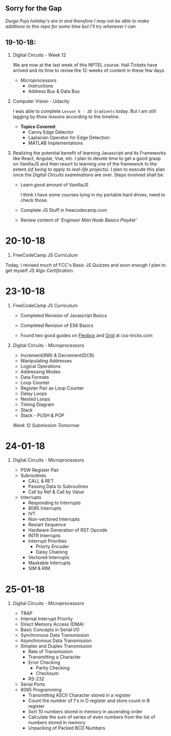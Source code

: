 ## Sorry for the Gap
*Durga Puja holiday's are in and therefore I may not be able to make additions to this repo for some time but I'll try whenever I can.*

## 19-10-18:

1. Digital Circuits - Week 12

    We are now at the last week of this NPTEL course. Hall Tickets have arrived and its time to revise the 12-weeks of content in these few days.

    * Microprocessors
        * Instructions
        * Address Bus & Data Bus

2. Computer Vision - Udacity

    I was able to complete `Lesson 6 - 2D Gradients` today. But I am still lagging by *three lessons* according to the timeline. 

    * **Topics Covered:**
        * Canny Edge Detector
        * Laplacian Operator for Edge Detection
        * MATLAB Implementations

3. Realizing the potential benefit of learning Javascript and its Frameworks like React, Angular, Vue, etc. I plan to devote time to get a good grasp on VanillaJS and then resort to learning one of the framework to the extent *(of being to apply to real-life projects)*. I plan to execute this plan once the *Digital Circuits examinations* are over.
Steps involved shall be:
    * Learn good amount of VanillaJS

        I think I have some courses lying in my portable hard drives, need to check those.

    * Complete JS Stuff in freecodecamp.com
    * Review content of *'Engineer Man Node Basics Playlist'*

# 20-10-18

1. FreeCodeCamp JS Curriculum

Today, I revised much of FCC's Basic JS Quizzes and soon enough I plan to get myself *JS Algo Certification*.

# 23-10-18

1. FreeCodeCamp JS Curriculum

    * Completed Revision of Javascript Basics
    * Completed Revision of ES6 Basics

    * Found two good guides on [Flexbox](https://css-tricks.com/snippets/css/a-guide-to-flexbox/) and [Grid](https://css-tricks.com/snippets/css/complete-guide-grid/) at css-tricks.com

2. Digital Circuits - Microprocessors

    * Increment(INR) & Decrement(DCR)
    * Manipulating Addresses
    * Logical Operations
    * Addressing Modes
    * Data Formats
    * Loop Counter
    * Register Pair as Loop Counter
    * Delay Loops
    * Nested Loops
    * Timing Diagram
    * Stack
    * Stack - PUSH & POP

    *Week 12 Submission Tomorrow*

# 24-01-18

1. Digital Circuits - Microprocessors

    * PSW Register Pair
    * Subroutines
        * CALL & RET
        * Passing Data to Subroutines
        * Call by Ref & Call by Value
    * Interrupts
        * Responding to Interrupts
        * 8085 Interrupts
        * IVT
        * Non-vectored Interrupts
        * Restart Sequence
        * Hardware Generation of RST Opcode
        * INTR Interrupts
        * Interrupt Priorities
            * Priorty Encoder
            * Daisy Chaining
        * Vectored Interrupts
        * Maskable Interrupts
        * SIM & RIM

# 25-01-18

1. Digital Circuits - Microprocessors

    * TRAP
    * Internal Interrupt Priority
    * Direct Memory Access (DMA)
    * Basic Concepts in Serial I/O
    * Synchronous Data Transmission
    * Asynchronous Data Transmission
    * Simplex and Duplex Transmission
        * Rate of Transmission
        * Transmitting a Character
        * Error Checking
            * Parity Checking
            * Checksum
        * RS-232
    * Serial Ports
    * 8085 Programming
        * Transmitting ASCII Character stored in a register
        * Count the number of 1's in D register and store count in B register
        * Sort 10 numbers stored in memory in ascending order
        * Calculate the sum of series of even numbers from the list of numbers stored in memory
        * Unpacking of Packed BCD Numbers